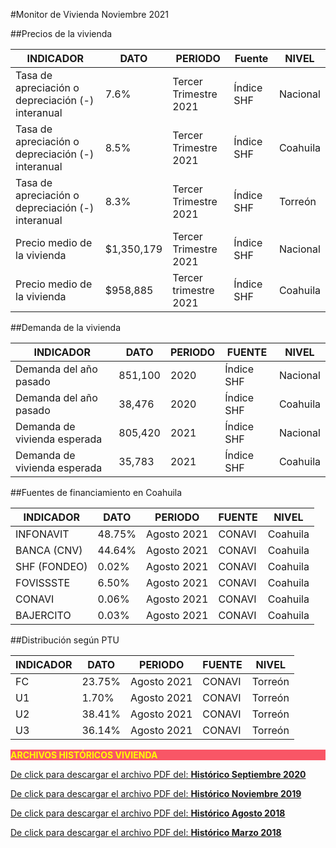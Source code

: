 #Monitor de Vivienda Noviembre 2021

##Precios de la vivienda

INDICADOR                                          | DATO       | PERIODO               | Fuente     | NIVEL     |
---------------------------------------------------|------------|-----------------------|------------|-----------|
Tasa de apreciación o depreciación (-) interanual  | 7.6%       | Tercer Trimestre 2021 | Índice SHF | Nacional  |
Tasa de apreciación o depreciación (-) interanual  | 8.5%       | Tercer Trimestre 2021 | Índice SHF | Coahuila  |
Tasa de apreciación o depreciación (-) interanual  | 8.3%       | Tercer Trimestre 2021 | Índice SHF | Torreón   |
Precio medio de la vivienda                        | $1,350,179 | Tercer Trimestre 2021 | Índice SHF | Nacional  |
Precio medio de la vivienda                        | $958,885   | Tercer trimestre 2021 | Índice SHF | Coahuila  |

##Demanda de la vivienda

INDICADOR                     | DATO     | PERIODO  | FUENTE    | NIVEL     |
------------------------------|----------|----------|-----------|-----------|
Demanda del año pasado        | 851,100  | 2020     | Índice SHF| Nacional  |
Demanda del año pasado        | 38,476   | 2020     | Índice SHF| Coahuila  |
Demanda de vivienda esperada  | 805,420  | 2021     | Índice SHF| Nacional  |
Demanda de vivienda esperada  | 35,783   | 2021     | Índice SHF| Coahuila  |

##Fuentes de financiamiento en Coahuila

INDICADOR     | DATO   | PERIODO     | FUENTE | NIVEL     |
--------------|--------|-------------|--------|-----------|
INFONAVIT     | 48.75% | Agosto 2021 | CONAVI | Coahuila  |
BANCA (CNV)   | 44.64% | Agosto 2021 | CONAVI | Coahuila  |
SHF (FONDEO)  | 0.02%  | Agosto 2021 | CONAVI | Coahuila  |
FOVISSSTE     | 6.50%  | Agosto 2021 | CONAVI | Coahuila  |
CONAVI        | 0.06%  | Agosto 2021 | CONAVI | Coahuila  |
BAJERCITO     | 0.03%  | Agosto 2021 | CONAVI | Coahuila  |

##Distribución según PTU

INDICADOR   | DATO   | PERIODO     | FUENTE | NIVEL   |
------------|--------|-------------|--------|---------|
FC          | 23.75% | Agosto 2021 | CONAVI | Torreón |
U1          | 1.70%  | Agosto 2021 | CONAVI | Torreón |
U2          | 38.41% | Agosto 2021 | CONAVI | Torreón |
U3          | 36.14% | Agosto 2021 | CONAVI | Torreón |


<p style="background-color:#f95666;color:yellow;"><strong>ARCHIVOS HISTÓRICOS VIVIENDA</strong></p>

[De click para descargar el archivo PDF del:   <strong>Histórico Septiembre 2020</strong>](http://www.trcimplan.gob.mx/monitores/vivienda/monitor-vivienda-septiembre-2020.pdf)

[De click para descargar el archivo PDF del:   <strong>Histórico Noviembre 2019</strong>](http://www.trcimplan.gob.mx/monitores/vivienda/monitor-vivienda-noviembre-2019.pdf)

[De click para descargar el archivo PDF del:   <strong>Histórico Agosto 2018</strong>](http://www.trcimplan.gob.mx/monitores/vivienda/monitor-vivienda-agosto-2018.pdf)

[De click para descargar el archivo PDF del:   <strong>Histórico Marzo 2018</strong>](http://www.trcimplan.gob.mx/monitores/vivienda/vivienda-marzo-2018.pdf)

</br>
</br>
